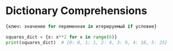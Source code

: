 # Dictionary Comprehensions

```python
{ключ: значение for переменная in итерируемый if условие}
```

```python
squares_dict = {x: x**2 for x in range(6)}
print(squares_dict)  # {0: 0, 1: 1, 2: 4, 3: 9, 4: 16, 5: 25}
```